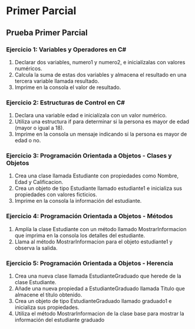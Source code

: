# Primer Parcial

## Prueba Primer Parcial 

### Ejercicio 1: Variables y Operadores en C#
1. Declarar dos variables, numero1 y numero2, e inicialízalas con valores numéricos.
2. Calcula la suma de estas dos variables y almacena el resultado en una tercera
variable llamada resultado.
3. Imprime en la consola el valor de resultado.
### Ejercicio 2: Estructuras de Control en C#
1. Declara una variable edad e inicialízala con un valor numérico.
2. Utiliza una estructura if para determinar si la persona es mayor de edad (mayor o
igual a 18).
3. Imprime en la consola un mensaje indicando si la persona es mayor de edad o no.
### Ejercicio 3: Programación Orientada a Objetos - Clases y Objetos
1. Crea una clase llamada Estudiante con propiedades como Nombre, Edad y
Calificacion.
2. Crea un objeto de tipo Estudiante llamado estudiante1 e inicializa sus
propiedades con valores ficticios.
3. Imprime en la consola la información del estudiante.
### Ejercicio 4: Programación Orientada a Objetos - Métodos
1. Amplía la clase Estudiante con un método llamado MostrarInformacion que
imprima en la consola los detalles del estudiante.
2. Llama al método MostrarInformacion para el objeto estudiante1 y observa la
salida.
### Ejercicio 5: Programación Orientada a Objetos - Herencia
1. Crea una nueva clase llamada EstudianteGraduado que herede de la clase
Estudiante.
2. Añade una nueva propiedad a EstudianteGraduado llamada Titulo que
almacene el título obtenido.
3. Crea un objeto de tipo EstudianteGraduado llamado graduado1 e inicializa sus
propiedades.
4. Utiliza el método MostrarInformacion de la clase base para mostrar la
información del estudiante graduado
